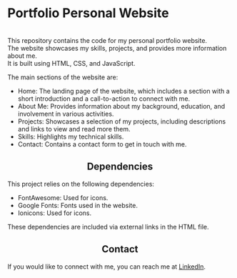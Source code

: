 # Portfolio Personal Website
  <br />
  This repository contains the code for my personal portfolio website. <br>
  The website showcases my skills, projects, and provides more information about me. <br>
  It is built using HTML, CSS, and JavaScript.
  
  The main sections of the website are:

  - Home: The landing page of the website, which includes a section with a short introduction and a call-to-action to connect with me.
  - About Me: Provides information about my background, education, and involvement in various activities.
  - Projects: Showcases a selection of my projects, including descriptions and links to view and read more them.
  - Skills: Highlights my technical skills.
  - Contact: Contains a contact form to get in touch with me.


<h2 align="center">Dependencies</h2>

This project relies on the following dependencies:

- FontAwesome: Used for icons.
- Google Fonts: Fonts used in the website.
- Ionicons: Used for icons.

These dependencies are included via external links in the HTML file.

  <h2 align="center">Contact</h2>

If you would like to connect with me, you can reach me at [LinkedIn](https://www.linkedin.com/in/tara-ubovic/).

